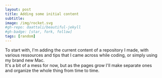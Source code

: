 ```yaml
---
layout: post
title: Adding some initial content
subtitle:
image: /img/rocket.svg
#gh-repo: daattali/beautiful-jekyll
#gh-badge: [star, fork, follow]
tags: [random]
---
```


To start with, I'm adding the current content of a repository I made, with various ressources and tips that I came across while coding, or simply using my brand new Mac.  
It's a bit of a mess for now, but as the pages grow I'll make separate ones and organize the whole thing from time to time.